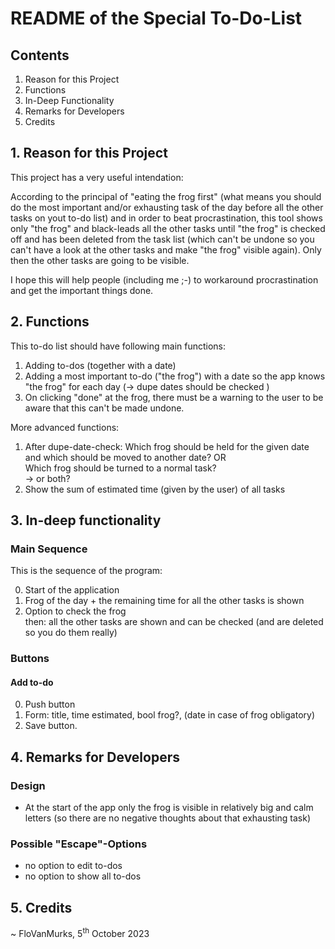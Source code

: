 # README of the Special To-Do-List

## Contents
1. Reason for this Project
2. Functions
3. In-Deep Functionality
4. Remarks for Developers
5. Credits

## 1. Reason for this Project

This project has a very useful intendation: 

According to the principal of "eating the frog first" (what means you should do the most important and/or exhausting task of the day before all the other tasks on yout to-do list) and in order to beat procrastination, this tool shows only "the frog" and black-leads all the other tasks until "the frog" is checked off and has been deleted from the task list (which can't be undone so you can't have a look at the other tasks and make "the frog" visible again). Only then the other tasks are going to be visible.

I hope this will help people (including me ;-) to workaround procrastination and get the important things done.

## 2. Functions

This to-do list should have following main functions:

1. Adding to-dos (together with a date)
2. Adding a most important to-do ("the frog") with a date so the app knows "the frog" for each day (→ dupe dates should be checked )
3. On clicking "done" at the frog, there must be a warning to the user to be aware that this can't be made undone.

More advanced functions: 

1. After dupe-date-check: Which frog should be held for the given date and which should be moved to another date? OR \
Which frog should be turned to a normal task?\
 → or both?
2. Show the sum of estimated time (given by the user) of all tasks

## 3. In-deep functionality

### Main Sequence

This is the sequence of the program:

0. Start of the application
1. Frog of the day + the remaining time for all the other tasks is shown 
2. Option to check the frog \
then: all the other tasks are shown and can be checked (and are deleted so you do them really)

### Buttons

#### Add to-do
0. Push button
1. Form: title, time estimated, bool frog?, (date in case of frog obligatory)
2. Save button.


#### 

## 4. Remarks for Developers

### Design

* At the start of the app only the frog is visible in relatively big and calm letters (so there are no negative thoughts about that exhausting task)

### Possible "Escape"-Options

* no option to edit to-dos
* no option to show all to-dos

## 5. Credits


~ FloVanMurks, 5<sup>th</sup> October 2023
